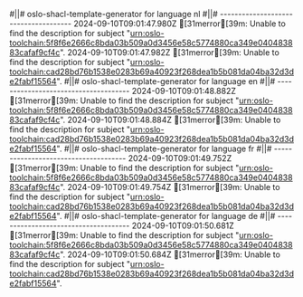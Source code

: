 #||# oslo-shacl-template-generator for language nl
#||# -------------------------------------
2024-09-10T09:01:47.980Z [31merror[39m: Unable to find the description for subject "[urn:oslo-toolchain:5f8f6e2666c8bda03b509a0d3456e58c5774880ca349e040483883cafaf9cf4c](all-vrachtwagenParkeren-ap.jsonld#L5042)".
2024-09-10T09:01:47.982Z [31merror[39m: Unable to find the description for subject "[urn:oslo-toolchain:cad28bd76b1538e0283b69a40923f268dea1b5b081da04ba32d3de2fabf15564](all-vrachtwagenParkeren-ap.jsonld#L5061)".
#||# oslo-shacl-template-generator for language en
#||# -------------------------------------
2024-09-10T09:01:48.882Z [31merror[39m: Unable to find the description for subject "[urn:oslo-toolchain:5f8f6e2666c8bda03b509a0d3456e58c5774880ca349e040483883cafaf9cf4c](all-vrachtwagenParkeren-ap.jsonld#L5042)".
2024-09-10T09:01:48.884Z [31merror[39m: Unable to find the description for subject "[urn:oslo-toolchain:cad28bd76b1538e0283b69a40923f268dea1b5b081da04ba32d3de2fabf15564](all-vrachtwagenParkeren-ap.jsonld#L5061)".
#||# oslo-shacl-template-generator for language fr
#||# -------------------------------------
2024-09-10T09:01:49.752Z [31merror[39m: Unable to find the description for subject "[urn:oslo-toolchain:5f8f6e2666c8bda03b509a0d3456e58c5774880ca349e040483883cafaf9cf4c](all-vrachtwagenParkeren-ap.jsonld#L5042)".
2024-09-10T09:01:49.754Z [31merror[39m: Unable to find the description for subject "[urn:oslo-toolchain:cad28bd76b1538e0283b69a40923f268dea1b5b081da04ba32d3de2fabf15564](all-vrachtwagenParkeren-ap.jsonld#L5061)".
#||# oslo-shacl-template-generator for language de
#||# -------------------------------------
2024-09-10T09:01:50.681Z [31merror[39m: Unable to find the description for subject "[urn:oslo-toolchain:5f8f6e2666c8bda03b509a0d3456e58c5774880ca349e040483883cafaf9cf4c](all-vrachtwagenParkeren-ap.jsonld#L5042)".
2024-09-10T09:01:50.684Z [31merror[39m: Unable to find the description for subject "[urn:oslo-toolchain:cad28bd76b1538e0283b69a40923f268dea1b5b081da04ba32d3de2fabf15564](all-vrachtwagenParkeren-ap.jsonld#L5061)".
